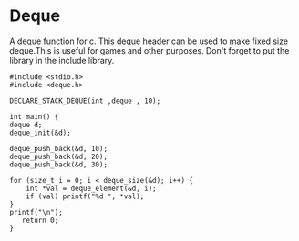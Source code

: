 # Deque
A deque function for c. This deque header can be used to make fixed size deque.This is useful for games and other purposes. Don't forget to put the library in the include library. 

```                                ===Example Usage===
#include <stdio.h>
#include <deque.h>

DECLARE_STACK_DEQUE(int ,deque , 10);

int main() {
deque d;
deque_init(&d);

deque_push_back(&d, 10);
deque_push_back(&d, 20);
deque_push_back(&d, 30);

for (size_t i = 0; i < deque_size(&d); i++) {
    int *val = deque_element(&d, i);
    if (val) printf("%d ", *val);
}
printf("\n");
   return 0;
}
